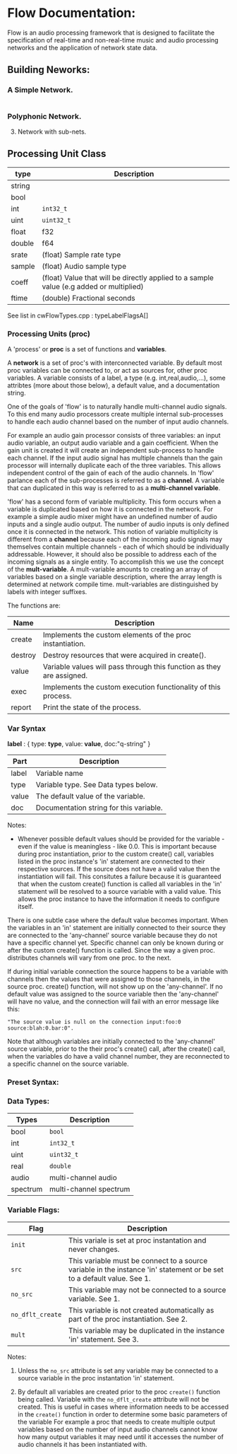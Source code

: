 


# Flow Documentation:

Flow is an audio processing framework that is designed to 
facilitate the specification of real-time and non-real-time music 
and audio processing networks and the application of network state data. 






## Building Neworks:


### A Simple Network.
```
```



### Polyphonic Network.

3. Network with sub-nets.


## Processing Unit Class

type   | Description
-------|-------------------------------------
string | 
bool   |
int    | `int32_t`
uint   | `uint32_t`
float  | f32
double | f64
srate  | (float) Sample rate type
sample | (float) Audio sample type
coeff  | (float) Value that will be directly applied to a sample value (e.g added or multiplied)
ftime  | (double) Fractional seconds

See list in cwFlowTypes.cpp : typeLabelFlagsA[]


### Processing Units (proc)

A 'process' or **proc** is a set of functions and **variables**.

A **network** is a set of proc's with interconnected variable.
By default most proc variables can be connected to, or act as sources for,
other proc variables.  A variable consists of a label, a type (e.g. int,real,audio,...),
some attribtes (more about those below), a default value, and a documentation string. 

One of the goals of 'flow' is to naturally handle multi-channel audio signals.
To this end many audio processors create multiple internal sub-processes
to handle each audio channel based on the number of input audio channels.

For example an audio gain processor consists of three variables: an input audio variable,
an output audio variable and a gain coefficient. When the gain unit is
created it will create an independent sub-process to handle each channel.
If the input audio signal has multiple channels than the gain processor
will internally duplicate each of the three variables. This allows
independent control of the gain of each of the audio channels.
In 'flow' parlance each of the sub-processes is referred to as a **channel**.
A variable that can duplicated in this way is referred to as a **multi-channel variable**.

'flow' has a second form of variable multiplicity. This form occurs when
a variable is duplicated based on how it is connected in the network.
For example a simple audio mixer might have an undefined number of audio inputs
and a single audio output. The number of audio inputs is only defined
once it is connected in the network.  This notion of variable multiplicity
is different from a **channel** because each of the incoming audio
signals may themselves contain multiple channels - each of which should
be individually addressable.  However, it should also be possible
to address each of the incoming signals as a single entity. To
accomplish this we use the concept of the **mult-variable**. A mult-variable
amounts to creating an array of variables based on a single variable description,
where the array length is determined at network compile time. mult-variables
are distinguished by labels with integer suffixes.








The functions are:

Name     | Description
---------|------------------------------------------------------------------------
create   | Implements the custom elements of the proc instantiation.
destroy  | Destroy resources that were acquired in create().
value    | Variable values will pass through this function as they are assigned.
exec     | Implements the custom execution functionality of this process.
report   | Print the state of the process.







### Var Syntax

__label__ : { type: __type__, value: __value__, doc:"q-string" }

Part   | Description
-------|-------------------------------------------------------
label  | Variable name
type   | Variable type.  See Data types below.
value  | The default value of the variable.
doc    | Documentation string for this variable.

Notes:

- Whenever possible default values should be provided for the
variable - even if the value is meaningless - like 0.0.  This is
important because during proc instantiation, prior to the custom
create() call, variables listed in the proc instance's 'in' statement
are connected to their respective sources.  If the source does not
have a valid value then the instantiation will fail.  This consitutes
a failure because it is guaranteed that when the custom create()
function is called all variables in the 'in' statement will be
resolved to a source variable with a valid value.  This allows the
proc instance to have the information it needs to configure itself.

There is one subtle case where the default value becomes important. When the
variables in an 'in' statement are initially connected to their source they are
connected to the 'any-channel' source variable because they
do not have a specific channel yet.  Specific channel can only be known
during or after the custom create() function is called.  Since the way
a given proc. distributes channels will vary from one proc. to the
next.

If during initial variable connection the source happens to be a
variable with channels then the values that were assigned to those
channels, in the source proc. create() function, will not show up on
the 'any-channel'.  If no default value was assigned to the source
variable then the 'any-channel' will have no value, and the connection
will fail with an error message like this: 

```
"The source value is null on the connection input:foo:0 source:blah:0.bar:0".
```

Note that although variables are initially connected to the
'any-channel' source variable, prior to the their proc's create() call,
after the create() call, when the variables do have a valid channel
number, they are reconnected to a specific channel on the source
variable.


### Preset Syntax:


### Data Types:

Types    | Description             |
---------|-------------------------|
bool     | `bool`
int      | `int32_t`
uint     | `uint32_t`
real     | `double`
audio    | multi-channel audio
spectrum | multi-channel spectrum

### Variable Flags:

Flag             | Description
-----------------|-------------------------------------------------------------------------------------------
`init`           | This variale is set at proc instantation and never changes.
`src`            | This variable must be connect to a source variable in the instance 'in' statement or be set to a default value. See 1.
`no_src`         | This variable may not be connected to a source variable. See 1.
`no_dflt_create` | This variable is not created automatically as part of the proc instantiation. See 2.
`mult`           | This variable may be duplicated in the instance 'in' statement. See 3.


Notes:
1. Unless the `no_src` attribute is set any variable may be connected to a source variable
in the proc instantation 'in' statement.

2. By default all variables are created prior to the proc `create()` function being called.
Variable with the `no_dflt_create` attribute will not be created.  This is useful in cases
where information needs to be accessed in the `create()` function in order to determine
some basic parameters of the variable  For example a proc that needs to create multiple output
variables based on the number of input audio channels cannot know how many output variables
it may need until it accesses the number of audio channels it has been instantiated with.


